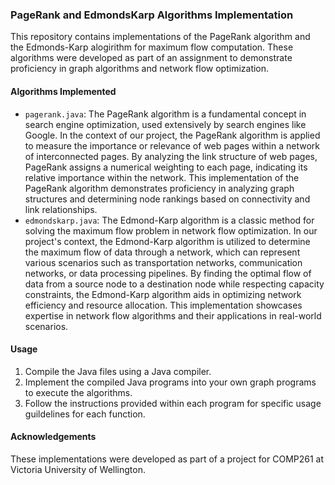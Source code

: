 ### PageRank and EdmondsKarp Algorithms Implementation

This repository contains implementations of the PageRank algorithm and the Edmonds-Karp alogirithm for maximum flow computation. These algorithms were developed as part of an assignment to demonstrate proficiency in graph algorithms and network flow optimization.

#### Algorithms Implemented
- `pagerank.java`: The PageRank algorithm is a fundamental concept in search engine optimization, used extensively by search engines like Google. In the context of our project, the PageRank algorithm is applied to measure the importance or relevance of web pages within a network of interconnected pages. By analyzing the link structure of web pages, PageRank assigns a numerical weighting to each page, indicating its relative importance within the network. This implementation of the PageRank algorithm demonstrates proficiency in analyzing graph structures and determining node rankings based on connectivity and link relationships.
- `edmondskarp.java`: The Edmond-Karp algorithm is a classic method for solving the maximum flow problem in network flow optimization. In our project's context, the Edmond-Karp algorithm is utilized to determine the maximum flow of data through a network, which can represent various scenarios such as transportation networks, communication networks, or data processing pipelines. By finding the optimal flow of data from a source node to a destination node while respecting capacity constraints, the Edmond-Karp algorithm aids in optimizing network efficiency and resource allocation. This implementation showcases expertise in network flow algorithms and their applications in real-world scenarios.

#### Usage

1. Compile the Java files using a Java compiler.
2. Implement the compiled Java programs into your own graph programs to execute the algorithms.
3. Follow the instructions provided within each program for specific usage guildelines for each function.

#### Acknowledgements

These implementations were developed as part of a project for COMP261 at Victoria University of Wellington.
